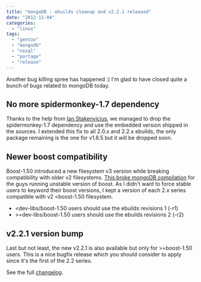 ```yaml
---
title: "mongoDB : ebuilds cleanup and v2.2.1 released"
date: "2012-11-04"
categories: 
  - "linux"
tags: 
  - "gentoo"
  - "mongodb"
  - "nosql"
  - "portage"
  - "release"
---
```


Another bug killing spree has happened :) I'm glad to have closed quite a bunch of bugs related to mongoDB today.

## No more spidermonkey-1.7 dependency

Thanks to the help from [Ian Stakenvicius](https://bugs.gentoo.org/show_bug.cgi?id=390631), we managed to drop the spidermonkey-1.7 dependency and use the embedded version shipped in the sources. I extended this fix to all 2.0.x and 2.2.x ebuilds, the only package remaining is the one for v1.8.5 but it will be dropped soon.

## Newer boost compatibility

Boost-1.50 introduced a new filesystem v3 version while breaking compatibility with older v2 filesystems. [This broke mongoDB compilation](https://bugs.gentoo.org/show_bug.cgi?id=425190) for the guys running unstable version of boost. As I didn't want to force stable users to keyword their boost versions, I kept a version of each 2.x series compatible with v2 <boost-1.50 filesystem.

- <dev-libs/boost-1.50 users should use the ebuilds revisions 1 (-r1)
- \>=dev-libs/boost-1.50 users should use the ebuilds revisions 2 (-r2)

## v2.2.1 version bump

Last but not least, the new v2.2.1 is also available but only for >=boost-1.50 users. This is a nice bugfix release which you should consider to apply since it's the first of the 2.2 series.

See the full [changelog](https://jira.mongodb.org/secure/IssueNavigator.jspa?reset=true&jqlQuery=project+%3D+SERVER+AND+fixVersion+%3D+%222.2.1%22+AND+status+%3D+Resolved+ORDER+BY+priority+DESC&mode=hide).
